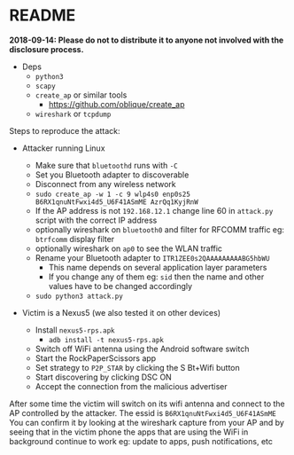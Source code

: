# README

**2018-09-14: Please do not to distribute it to anyone not involved with the disclosure process.**

* Deps
    * `python3`
    * `scapy`
    * `create_ap` or similar tools
        * https://github.com/oblique/create_ap
    * `wireshark` or `tcpdump`

Steps to reproduce the attack:

* Attacker running Linux
    * Make sure that `bluetoothd` runs with `-C`
    * Set you Bluetooth adapter to discoverable
    * Disconnect from any wireless network
    * `sudo create_ap -w 1 -c 9 wlp4s0 enp0s25 B6RX1qnuNtFwxi4d5_U6F41ASmME AzrQq1KyjRnW`
    * If the AP address is not `192.168.12.1` change line 60 in `attack.py` script with the correct IP address
    * optionally wireshark on `bluetooth0` and filter for RFCOMM traffic 
      eg: `btrfcomm` display filter
    * optionally wireshark on `ap0` to see the WLAN traffic
    * Rename your Bluetooth adapter to `ITR1ZEE0s2QAAAAAAAAABG5hbWU`
        * This name depends on several application layer parameters
        * If you change any of them eg: `sid` then the name and other values 
          have to be changed accordingly
    * `sudo python3 attack.py`

* Victim is a Nexus5 (we also tested it on other devices)
    * Install `nexus5-rps.apk`
        * `adb install -t nexus5-rps.apk`
    * Switch off WiFi antenna using the Android software switch
    * Start the RockPaperScissors app
    * Set strategy to `P2P_STAR` by clicking the S Bt+Wifi button
    * Start discovering by clicking DSC ON
    * Accept the connection from the malicious advertiser

After some time the victim will switch on its wifi antenna and connect to the
AP controlled by the attacker. The essid is `B6RX1qnuNtFwxi4d5_U6F41ASmME`
You can confirm it by looking at the wireshark capture from your AP and by
seeing that in the victim phone the apps that are using the WiFi in background
continue to work eg: update to apps, push notifications, etc




